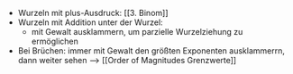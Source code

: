 
- Wurzeln mit plus-Ausdruck: [[3. Binom]]
- Wurzeln mit Addition unter der Wurzel:
	- mit Gewalt ausklammern, um parzielle Wurzelziehung zu ermöglichen
- Bei Brüchen: immer mit Gewalt den größten Exponenten ausklammerrn, dann weiter sehen
--> [[Order of Magnitudes Grenzwerte]]
